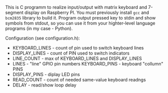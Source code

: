 This is C programm to realize input/output with matrix keyboard and 7-segment display on Raspberry PI.
You must previously install `gcc` and `bcm2835` library to build it.
Program output pressed key to stdin and show symbols from stdout, so you can use it from your highter-level language programs (in my case - Python).

Configuration (see configuration.h):

* KEYBOARD_LINES - count of pin used to switch keyboard lines
* DISPLAY_LINES - count of PIN used to switch indicators
* LINE_COUNT - max of KEYBOARD_LINES and DISPLAY_LINES
* LINES - "line" GPIO pin numbers
KEYBOARD_PINS - keyboard "collumn" PINS
* DISPLAY_PINS - diplay LED pins
* READ_COUNT - count of needed same-value keyboard readngs
* DELAY - read/show loop delay
